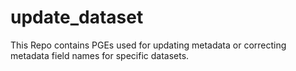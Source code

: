 # update_dataset
This Repo contains PGEs used for updating metadata or correcting metadata field names for specific datasets.
